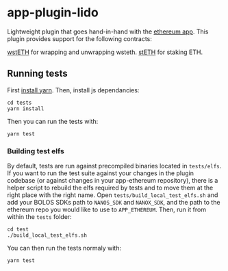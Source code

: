 # app-plugin-lido

Lightweight plugin that goes hand-in-hand with the [ethereum app](https://github.com/LedgerHQ/app-ethereum).
This plugin provides support for the following contracts:

[wstETH](https://etherscan.io/address/0x7f39c581f595b53c5cb19bd0b3f8da6c935e2ca0) for wrapping and unwrapping wsteth.
[stETH](https://etherscan.io/address/0xae7ab96520de3a18e5e111b5eaab095312d7fe84) for staking ETH.

## Running tests

First [install yarn](https://classic.yarnpkg.com/en/docs/install/#debian-stable).
Then, install js dependancies:
```
cd tests
yarn install
```

Then you can run the tests with:
```
yarn test
```

### Building test elfs
By default, tests are run against precompiled binaries located in `tests/elfs`.
If you want to run the test suite against your changes in the plugin codebase (or against changes in your app-ethereum repository), there is a helper script to rebuild the elfs required by tests and to move them at the right place with the right name.
Open `tests/build_local_test_elfs.sh` and add your BOLOS SDKs path to `NANOS_SDK` and `NANOX_SDK`, and the path to the ethereum repo you would like to use to `APP_ETHEREUM`.
Then, run it from within the `tests` folder:
```
cd test
./build_local_test_elfs.sh
```

You can then run the tests normaly with:
```
yarn test
```